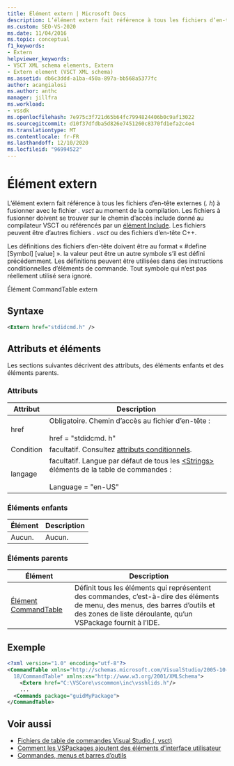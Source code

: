 ```yaml
---
title: Élément extern | Microsoft Docs
description: L’élément extern fait référence à tous les fichiers d’en-tête externes (. h) à fusionner avec le fichier. vsct au moment de la compilation.
ms.custom: SEO-VS-2020
ms.date: 11/04/2016
ms.topic: conceptual
f1_keywords:
- Extern
helpviewer_keywords:
- VSCT XML schema elements, Extern
- Extern element (VSCT XML schema)
ms.assetid: db6c3ddd-a1ba-450a-897a-bb568a5377fc
author: acangialosi
ms.author: anthc
manager: jillfra
ms.workload:
- vssdk
ms.openlocfilehash: 7e975c3f721d65b64fc7994824406b0c9af13022
ms.sourcegitcommit: d10f37dfdba5d826e7451260c8370fd1efa2c4e4
ms.translationtype: MT
ms.contentlocale: fr-FR
ms.lasthandoff: 12/10/2020
ms.locfileid: "96994522"
---
```

# <a name="extern-element"></a>Élément extern
L’élément extern fait référence à tous les fichiers d’en-tête externes (*. h*) à fusionner avec le fichier *. vsct* au moment de la compilation. Les fichiers à fusionner doivent se trouver sur le chemin d’accès include donné au compilateur VSCT ou référencés par un [élément Include](../extensibility/include-element.md). Les fichiers peuvent être d’autres fichiers *. vsct* ou des fichiers d’en-tête C++.

 Les définitions des fichiers d’en-tête doivent être au format « #define [Symbol] [value] ». la valeur peut être un autre symbole s’il est défini précédemment. Les définitions peuvent être utilisées dans des instructions conditionnelles d’éléments de commande. Tout symbole qui n’est pas réellement utilisé sera ignoré.

 Élément CommandTable extern

## <a name="syntax"></a>Syntaxe

```xml
<Extern href="stdidcmd.h" />
```

## <a name="attributes-and-elements"></a>Attributs et éléments
 Les sections suivantes décrivent des attributs, des éléments enfants et des éléments parents.

### <a name="attributes"></a>Attributs

|Attribut|Description|
|---------------|-----------------|
|href|Obligatoire. Chemin d’accès au fichier d’en-tête :<br /><br /> href = "stdidcmd. h"|
|Condition|facultatif. Consultez [attributs conditionnels](../extensibility/vsct-xml-schema-conditional-attributes.md).|
|langage|facultatif. Langue par défaut de tous les [\<Strings>](../extensibility/strings-element.md) éléments de la table de commandes :<br /><br /> Language = "en-US"|

### <a name="child-elements"></a>Éléments enfants

|Élément|Description|
|-------------|-----------------|
|Aucun.|Aucun.|

### <a name="parent-elements"></a>Éléments parents

|Élément|Description|
|-------------|-----------------|
|[Élément CommandTable](../extensibility/commandtable-element.md)|Définit tous les éléments qui représentent des commandes, c’est-à-dire des éléments de menu, des menus, des barres d’outils et des zones de liste déroulante, qu’un VSPackage fournit à l’IDE.|

## <a name="example"></a>Exemple

```xml
<?xml version="1.0" encoding="utf-8"?>
<CommandTable xmlns="http://schemas.microsoft.com/VisualStudio/2005-10-
  18/CommandTable" xmlns:xs="http://www.w3.org/2001/XMLSchema">
    <Extern href="C:\VSCore\vscommon\inc\vsshlids.h"/>
    ...
  <Commands package="guidMyPackage">
</CommandTable>
```

## <a name="see-also"></a>Voir aussi
- [Fichiers de table de commandes Visual Studio (. vsct)](../extensibility/internals/visual-studio-command-table-dot-vsct-files.md)
- [Comment les VSPackages ajoutent des éléments d’interface utilisateur](../extensibility/internals/how-vspackages-add-user-interface-elements.md)
- [Commandes, menus et barres d’outils](../extensibility/internals/commands-menus-and-toolbars.md)
